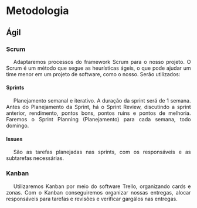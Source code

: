 # Metodologia

## Ágil

### Scrum

<p style="text-indent: 20px; text-align: justify">
Adaptaremos processos do framework Scrum para o nosso projeto. O Scrum é um método que segue as heurísticas ágeis, o que pode ajudar um time menor em um projeto de software, como o nosso. Serão utilizados:
</p>

#### Sprints

<p style="text-indent: 20px; text-align: justify">
Planejamento semanal e iterativo. A duração da sprint será de 1 semana. Antes do Planejamento da Sprint, há o Sprint Review, discutindo a sprint anterior, rendimento, pontos bons, pontos ruins e pontos de melhoria. Faremos o Sprint Planning (Planejamento) para cada semana, todo domingo.
</p>

#### Issues

<p style="text-indent: 20px; text-align: justify">
São as tarefas planejadas nas sprints, com os responsáveis e as subtarefas necessárias.
</p>

### Kanban

<p style="text-indent: 20px; text-align: justify">
Utilizaremos Kanban por meio do software Trello, organizando cards e zonas. Com o Kanban conseguiremos organizar nossas entregas, alocar responsáveis para tarefas e revisões e verificar gargálos nas entregas.
</p>